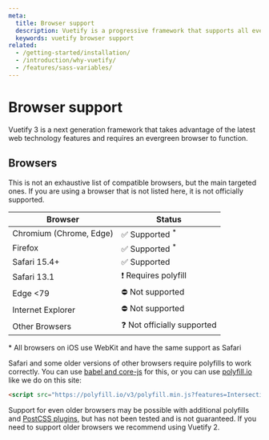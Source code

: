 ```yaml
---
meta:
  title: Browser support
  description: Vuetify is a progressive framework that supports all evergreen browsers.
  keywords: vuetify browser support
related:
  - /getting-started/installation/
  - /introduction/why-vuetify/
  - /features/sass-variables/
---
```


# Browser support

Vuetify 3 is a next generation framework that takes advantage of the latest web technology features and requires an evergreen browser to function.

<entry />

## Browsers

This is not an exhaustive list of compatible browsers, but the main targeted ones. If you are using a browser that is not listed here, it is not officially supported.

| Browser                 | Status                     |
|-------------------------|----------------------------|
| Chromium (Chrome, Edge) | ✅ Supported <sup>*</sup>   |
| Firefox                 | ✅ Supported <sup>*</sup>   |
| Safari 15.4+            | ✅ Supported                |
| Safari 13.1             | ❗ Requires polyfill        |
| Edge <79                | ⛔ Not supported            |
| Internet Explorer       | ⛔ Not supported            |
| Other Browsers          | ❓ Not officially supported |

<p class="text-caption">* All browsers on iOS use WebKit and have the same support as Safari</p>

Safari and some older versions of other browsers require polyfills to work correctly. You can use [babel and core-js](https://babeljs.io/docs/en/babel-preset-env#usebuiltins) for this, or you can use [polyfill.io](https://polyfill.io/v3/) like we do on this site:

```html
<script src="https://polyfill.io/v3/polyfill.min.js?features=IntersectionObserver,ResizeObserver,WebAnimations,Object.fromEntries,Array.prototype.at"></script>
```

Support for even older browsers may be possible with additional polyfills and [PostCSS plugins](https://github.com/csstools/postcss-plugins/tree/main/plugins/postcss-logical), but has not been tested and is not guaranteed. If you need to support older browsers we recommend using Vuetify 2.
